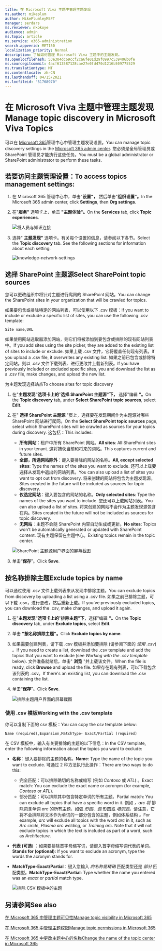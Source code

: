 ```yaml
---
title: 在 Microsoft Viva 主题中管理主题发现
ms.author: mikeplum
author: MikePlumleyMSFT
manager: serdars
ms.reviewer: nkokoye
audience: admin
ms.topic: article
ms.service: o365-administration
search.appverid: MET150
localization_priority: Normal
description: 了解如何管理 Microsoft Viva 主题中的主题发现。
ms.openlocfilehash: 53e304dc69ccf2ca6fe01d29f0997c539406b0fe
ms.sourcegitcommit: 4acf613587128cae27e0fd470d1216b509775529
ms.translationtype: MT
ms.contentlocale: zh-CN
ms.lasthandoff: 04/15/2021
ms.locfileid: "51768970"
---
```

# <a name="manage-topic-discovery-in-microsoft-viva-topics"></a><span data-ttu-id="9e17f-103">在 Microsoft Viva 主题中管理主题发现</span><span class="sxs-lookup"><span data-stu-id="9e17f-103">Manage topic discovery in Microsoft Viva Topics</span></span>

<span data-ttu-id="9e17f-104">可以在 [Microsoft 365](https://admin.microsoft.com)管理中心中管理主题发现设置。</span><span class="sxs-lookup"><span data-stu-id="9e17f-104">You can manage topic discovery settings in the [Microsoft 365 admin center](https://admin.microsoft.com).</span></span> <span data-ttu-id="9e17f-105">您必须是全局管理员或 SharePoint 管理员才能执行这些任务。</span><span class="sxs-lookup"><span data-stu-id="9e17f-105">You must be a global administrator or SharePoint administrator to perform these tasks.</span></span>

## <a name="to-access-topics-management-settings"></a><span data-ttu-id="9e17f-106">若要访问主题管理设置：</span><span class="sxs-lookup"><span data-stu-id="9e17f-106">To access topics management settings:</span></span>

1. <span data-ttu-id="9e17f-107">在 Microsoft 365 管理中心中，单击"**设置"，** 然后单击"**组织设置"。**</span><span class="sxs-lookup"><span data-stu-id="9e17f-107">In the Microsoft 365 admin center, click **Settings**, then **Org settings**.</span></span>
2. <span data-ttu-id="9e17f-108">在"**服务"** 选项卡上，单击 **"主题体验"。**</span><span class="sxs-lookup"><span data-stu-id="9e17f-108">On the **Services** tab, click **Topic experiences**.</span></span>

    ![将人员与知识连接](../media/admin-org-knowledge-options-completed.png) 

3. <span data-ttu-id="9e17f-110">选择" **主题发现"** 选项卡。有关每个设置的信息，请参阅以下各节。</span><span class="sxs-lookup"><span data-stu-id="9e17f-110">Select the **Topic discovery** tab. See the following sections for information about each setting.</span></span>

    ![knowledge-network-settings](../media/knowledge-network-settings-topic-discovery.png) 

## <a name="select-sharepoint-topic-sources"></a><span data-ttu-id="9e17f-112">选择 SharePoint 主题源</span><span class="sxs-lookup"><span data-stu-id="9e17f-112">Select SharePoint topic sources</span></span>

<span data-ttu-id="9e17f-113">您可以更改组织中将针对主题进行爬网的 SharePoint 网站。</span><span class="sxs-lookup"><span data-stu-id="9e17f-113">You can change the SharePoint sites in your organization that will be crawled for topics.</span></span>

<span data-ttu-id="9e17f-114">如果要包含或排除特定的网站列表，可以使用以下 .csv 模板：</span><span class="sxs-lookup"><span data-stu-id="9e17f-114">If you want to include or exclude a specific list of sites, you can use the following .csv template:</span></span>

``` csv
Site name,URL
```

<span data-ttu-id="9e17f-115">如果使用网站选取器添加网站，则它们将被添加到要包含或排除的现有网站列表中。</span><span class="sxs-lookup"><span data-stu-id="9e17f-115">If you add sites using the site picker, they are added to the existing list of sites to include or exclude.</span></span> <span data-ttu-id="9e17f-116">如果上载 .csv 文件，它将覆盖任何现有列表。</span><span class="sxs-lookup"><span data-stu-id="9e17f-116">If you upload a .csv file, it overwrites any existing list.</span></span> <span data-ttu-id="9e17f-117">如果之前已包含或排除特定网站，则以 .csv 文件下载列表、进行更改并上载新列表。</span><span class="sxs-lookup"><span data-stu-id="9e17f-117">If you have previously included or excluded specific sites, you and download the list as a .csv file, make changes, and upload the new list.</span></span>

<span data-ttu-id="9e17f-118">为主题发现选择站点</span><span class="sxs-lookup"><span data-stu-id="9e17f-118">To choose sites for topic discovery</span></span>

1. <span data-ttu-id="9e17f-119">在"**主题发现"选项卡上的**"**选择 SharePoint 主题源"下，** 选择"编辑 **"。**</span><span class="sxs-lookup"><span data-stu-id="9e17f-119">On the **Topic discovery** tab, under **Select SharePoint topic sources**, select **Edit**.</span></span>
2. <span data-ttu-id="9e17f-120">在" **选择 SharePoint 主题源** "页上，选择要在发现期间作为主题源对哪些 SharePoint 网站进行爬网。</span><span class="sxs-lookup"><span data-stu-id="9e17f-120">On the **Select SharePoint topic sources** page, select which SharePoint sites will be crawled as sources for your topics during discovery.</span></span> <span data-ttu-id="9e17f-121">这包括：</span><span class="sxs-lookup"><span data-stu-id="9e17f-121">This includes:</span></span>
    - <span data-ttu-id="9e17f-122">**所有网站**：租户中所有 SharePoint 网站。</span><span class="sxs-lookup"><span data-stu-id="9e17f-122">**All sites**: All SharePoint sites in your tenant.</span></span> <span data-ttu-id="9e17f-123">这将捕获当前和将来的网站。</span><span class="sxs-lookup"><span data-stu-id="9e17f-123">This captures current and future sites.</span></span>
    - <span data-ttu-id="9e17f-124">**全部，所选网站除外**：键入要排除的网站的名称。</span><span class="sxs-lookup"><span data-stu-id="9e17f-124">**All, except selected sites**: Type the names of the sites you want to exclude.</span></span>  <span data-ttu-id="9e17f-125">还可以上载要选择从发现中退出的网站列表。</span><span class="sxs-lookup"><span data-stu-id="9e17f-125">You can also upload a list of sites you want to opt out from discovery.</span></span> <span data-ttu-id="9e17f-126">将来创建的网站将包含为主题发现源。</span><span class="sxs-lookup"><span data-stu-id="9e17f-126">Sites created in the future will be included as sources for topic discovery.</span></span> 
    - <span data-ttu-id="9e17f-127">**仅选定网站**：键入要包含的网站的名称。</span><span class="sxs-lookup"><span data-stu-id="9e17f-127">**Only selected sites**: Type the names of the sites you want to include.</span></span> <span data-ttu-id="9e17f-128">您还可以上载网站列表。</span><span class="sxs-lookup"><span data-stu-id="9e17f-128">You can also upload a list of sites.</span></span> <span data-ttu-id="9e17f-129">将来创建的网站不会作为主题发现源包含在内。</span><span class="sxs-lookup"><span data-stu-id="9e17f-129">Sites created in the future will not be included as sources for topic discovery.</span></span>
    - <span data-ttu-id="9e17f-130">**无网站**：主题不会随 SharePoint 内容自动生成或更新。</span><span class="sxs-lookup"><span data-stu-id="9e17f-130">**No sites**: Topics won't be automatically generated or updated with SharePoint content.</span></span> <span data-ttu-id="9e17f-131">现有主题保留在主题中心。</span><span class="sxs-lookup"><span data-stu-id="9e17f-131">Existing topics remain in the topic center.</span></span>

    ![SharePoint 主题源用户界面的屏幕截图](../media/k-manage-select-topic-source.png)
   
3. <span data-ttu-id="9e17f-133">单击“**保存**”。</span><span class="sxs-lookup"><span data-stu-id="9e17f-133">Click **Save**.</span></span>

## <a name="exclude-topics-by-name"></a><span data-ttu-id="9e17f-134">按名称排除主题</span><span class="sxs-lookup"><span data-stu-id="9e17f-134">Exclude topics by name</span></span>

<span data-ttu-id="9e17f-135">可以通过使用 .csv 文件上载列表来从发现中排除主题。</span><span class="sxs-lookup"><span data-stu-id="9e17f-135">You can exclude topics from discovery by uploading a list using a .csv file.</span></span> <span data-ttu-id="9e17f-136">如果之前已排除主题，可以下载 .csv，进行更改，然后重新上载。</span><span class="sxs-lookup"><span data-stu-id="9e17f-136">If you've previously excluded topics, you can download the .csv, make changes, and upload it again.</span></span>

1. <span data-ttu-id="9e17f-137">在"**主题发现"选项卡上的**"**排除主题"下**，选择"编辑 **"。**</span><span class="sxs-lookup"><span data-stu-id="9e17f-137">On the **Topic discovery** tab, under **Exclude topics**, select **Edit**.</span></span>
2. <span data-ttu-id="9e17f-138">单击 **"按名称排除主题"。**</span><span class="sxs-lookup"><span data-stu-id="9e17f-138">Click **Exclude topics by name**.</span></span>
3. <span data-ttu-id="9e17f-139">如果需要创建列表，请下载 .csv 模板并添加要排除 (请参阅下面的 *使用 .csv*) 。</span><span class="sxs-lookup"><span data-stu-id="9e17f-139">If you need to create a list, download the .csv template and add the topics that you want to exclude (see *Working with the .csv template* below).</span></span> <span data-ttu-id="9e17f-140">文件准备就绪后，单击" **浏览** "并上载该文件。</span><span class="sxs-lookup"><span data-stu-id="9e17f-140">When the file is ready, click **Browse** and upload the file.</span></span> <span data-ttu-id="9e17f-141">如果存在现有列表，可以下载包含该列表的 .csv。</span><span class="sxs-lookup"><span data-stu-id="9e17f-141">If there's an existing list, you can download the .csv containing the list.</span></span>
4. <span data-ttu-id="9e17f-142">单击“**保存**”。</span><span class="sxs-lookup"><span data-stu-id="9e17f-142">Click **Save**.</span></span>

    ![排除主题用户界面的屏幕截图](../media/km-manage-exclude-topics.png)

### <a name="working-with-the-csv-template"></a><span data-ttu-id="9e17f-144">使用 .csv 模板</span><span class="sxs-lookup"><span data-stu-id="9e17f-144">Working with the .csv template</span></span>

<span data-ttu-id="9e17f-145">你可以复制下面的 csv 模板：</span><span class="sxs-lookup"><span data-stu-id="9e17f-145">You can copy the csv template below:</span></span>

``` csv
Name (required),Expansion,MatchType- Exact/Partial (required)
```

<span data-ttu-id="9e17f-146">在 CSV 模板中，输入有关要排除的主题的以下信息：</span><span class="sxs-lookup"><span data-stu-id="9e17f-146">In the CSV template, enter the following information about the topics you want to exclude:</span></span>

- <span data-ttu-id="9e17f-147">**名称**：键入要排除的主题的名称。</span><span class="sxs-lookup"><span data-stu-id="9e17f-147">**Name**: Type the name of the topic you want to exclude.</span></span> <span data-ttu-id="9e17f-148">可通过 2 种方法执行此操作：</span><span class="sxs-lookup"><span data-stu-id="9e17f-148">There are two ways to do this:</span></span>
    - <span data-ttu-id="9e17f-149">完全匹配：可以排除确切的名称或缩写 (例如 *Contoso* 或 *ATL*) 。</span><span class="sxs-lookup"><span data-stu-id="9e17f-149">Exact match: You can exclude the exact name or acronym (for example, *Contoso* or *ATL*).</span></span>
    - <span data-ttu-id="9e17f-150">部分匹配：可以排除其中包含特定单词的所有主题。</span><span class="sxs-lookup"><span data-stu-id="9e17f-150">Partial match: You can exclude all topics that have a specific word in it.</span></span>  <span data-ttu-id="9e17f-151">例如 *，arc 将* 排除包含单词 *arc* 的所有主题，如弧 *形圆*、*弧* 形圆或 *培训弧*。请注意，它将不会排除将文本作为单词的一部分包含的主题，例如体系结构 *。*</span><span class="sxs-lookup"><span data-stu-id="9e17f-151">For example, *arc* will exclude all topics with the word *arc* in it, such as *Arc circle*, *Plasma arc welding*, or *Training arc*. Note that it will not exclude topics in which the text is included as part of a word, such as *Architecture*.</span></span>
- <span data-ttu-id="9e17f-152">**代表 (可选**) ：如果要排除首字母缩写词，请键入首字母缩写词代表的单词。</span><span class="sxs-lookup"><span data-stu-id="9e17f-152">**Stands for (optional)**: If you want to exclude an acronym, type the words the acronym stands for.</span></span>
- <span data-ttu-id="9e17f-153">**MatchType-Exact/Partial**：键入您输入 *的名称是精确* 匹配类型还是 *部分* 匹配类型。</span><span class="sxs-lookup"><span data-stu-id="9e17f-153">**MatchType-Exact/Partial**: Type whether the name you entered was an *exact* or *partial* match type.</span></span>

    ![排除 CSV 模板中的主题](../media/exclude-topics-csv.png) 

## <a name="see-also"></a><span data-ttu-id="9e17f-155">另请参阅</span><span class="sxs-lookup"><span data-stu-id="9e17f-155">See also</span></span>

[<span data-ttu-id="9e17f-156">在 Microsoft 365 中管理主题可见性</span><span class="sxs-lookup"><span data-stu-id="9e17f-156">Manage topic visibility in Microsoft 365</span></span>](topic-experiences-knowledge-rules.md)

[<span data-ttu-id="9e17f-157">在 Microsoft 365 中管理主题权限</span><span class="sxs-lookup"><span data-stu-id="9e17f-157">Manage topic permissions in Microsoft 365</span></span>](topic-experiences-user-permissions.md)

[<span data-ttu-id="9e17f-158">在 Microsoft 365 中更改主题中心的名称</span><span class="sxs-lookup"><span data-stu-id="9e17f-158">Change the name of the topic center in Microsoft 365</span></span>](topic-experiences-administration.md)
